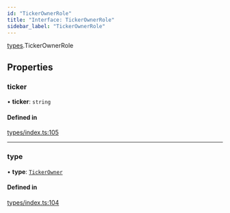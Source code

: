 ```yaml
---
id: "TickerOwnerRole"
title: "Interface: TickerOwnerRole"
sidebar_label: "TickerOwnerRole"
---
```


[types](../../../modules/Types/Types.md).TickerOwnerRole

## Properties

### ticker

• **ticker**: `string`

#### Defined in

[types/index.ts:105](https://github.com/PolymeshAssociation/polymesh-sdk/blob/95e180d2/src/types/index.ts#L105)

___

### type

• **type**: [`TickerOwner`](../../../enums/Types/RoleType/RoleType.md#tickerowner)

#### Defined in

[types/index.ts:104](https://github.com/PolymeshAssociation/polymesh-sdk/blob/95e180d2/src/types/index.ts#L104)

